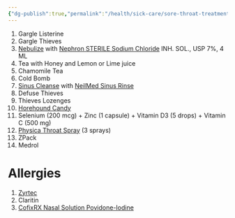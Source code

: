```yaml
---
{"dg-publish":true,"permalink":"/health/sick-care/sore-throat-treatment/"}
---
```



1. Gargle Listerine
2. Gargle Thieves
3. [Nebulize](https://www.amazon.com/dp/B096YQMM7B/ref=cm_sw_r_api_i_2ZFA2DPHAC8B4TJ7XBW7_0) with [Nephron STERILE Sodium Chloride](https://www.mountainside-medical.com/products/sodium-chloride-for-inhalation-solution-15-ml) INH. SOL., USP 7%, 4 ML
4. Tea with Honey and Lemon or Lime juice
5. Chamomile Tea
6. Cold Bomb
7. [Sinus Cleanse](https://www.amazon.com/SinuFlo-Ready-Rinse-ounces-Bottle/dp/B0030HMR7E/ref=sr_1_8) with [NeilMed Sinus Rinse](https://www.amazon.com/NeilMed-100-Sinus-Rinse-Complete/dp/B000RDZFZ0/ref=sr_1_13)
8. Defuse Thieves
9. Thieves Lozenges
10. [Horehound Candy](https://www.amazon.com/Claeys-Fashioned-Candy-Horehound-Ounce/dp/B00461NHD6/ref=asc_df_B00461NHD6/)
11. Selenium (200 mcg) + Zinc (1 capsule) + Vitamin D3 (5 drops) + Vitamin C (500 mg)
12. [Physica Throat Spray](https://physicaenergetics.com/throat-spray-milieu/) (3 sprays)
13. ZPack
14. Medrol

# Allergies

1. [Zyrtec](https://www.cvs.com/shop/zyrtec-24-hour-allergy-tablets-with-cetirizine-hcl-travel-size-3-ct-prodid-2260176)
2. Claritin
3. [CofixRX Nasal Solution Povidone-Iodine](https://cofixrx.com/shopping/cofixrx-antiviral-nasal-solution/)

